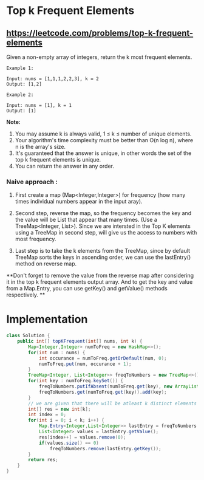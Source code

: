 # Top k Frequent Elements
## https://leetcode.com/problems/top-k-frequent-elements

Given a non-empty array of integers, return the k most frequent elements.
```
Example 1:

Input: nums = [1,1,1,2,2,3], k = 2
Output: [1,2]

Example 2:

Input: nums = [1], k = 1
Output: [1]
```
**Note:**

1. You may assume k is always valid, 1 ≤ k ≤ number of unique elements.
2. Your algorithm's time complexity must be better than O(n log n), where n is the array's size.
3. It's guaranteed that the answer is unique, in other words the set of the top k frequent elements is unique.
4. You can return the answer in any order.


### Naive approach :
1. First create a map (Map<Integer,Integer>) for frequency (how many times individual numbers appear in the input aray).

2. Second step, reverse the map, so the frequency becomes the key and the value will be List<Integer> that appear that many times. (Use a TreeMap<Integer, List<Integer>>). Since we are intersted in the Top K elements using a TreeMap in second step, will give us the access to numbers with most frequency.    

3. Last step is to take the k elements from the TreeMap, since by default TreeMap sorts the keys in ascending order, we can use the lastEntry() method on reverse map.
   
**Don't forget to remove the value from the reverse map after considering it in the top k frequent elements output array.
And to get the key and value from a Map.Entry, you can use getKey() and getValue() methods respectively.    **

# Implementation 
```java
class Solution {
    public int[] topKFrequent(int[] nums, int k) {
        Map<Integer,Integer> numToFreq = new HashMap<>();
        for(int num : nums) {
            int occurance = numToFreq.getOrDefault(num, 0);
            numToFreq.put(num, occurance + 1);
        }
        TreeMap<Integer, List<Integer>> freqToNumbers = new TreeMap<>();
        for(int key : numToFreq.keySet()) {
            freqToNumbers.putIfAbsent(numToFreq.get(key), new ArrayList<Integer>());
            freqToNumbers.get(numToFreq.get(key)).add(key);
        }
        // we are given that there will be atleast k distinct elements
        int[] res = new int[k];
        int index = 0;
        for(int i = 0; i < k; i++) {
            Map.Entry<Integer,List<Integer>> lastEntry = freqToNumbers.lastEntry();
            List<Integer> values = lastEntry.getValue();
            res[index++] = values.remove(0);
            if(values.size() == 0)
                freqToNumbers.remove(lastEntry.getKey());
        }
        return res;
    }
}
```
